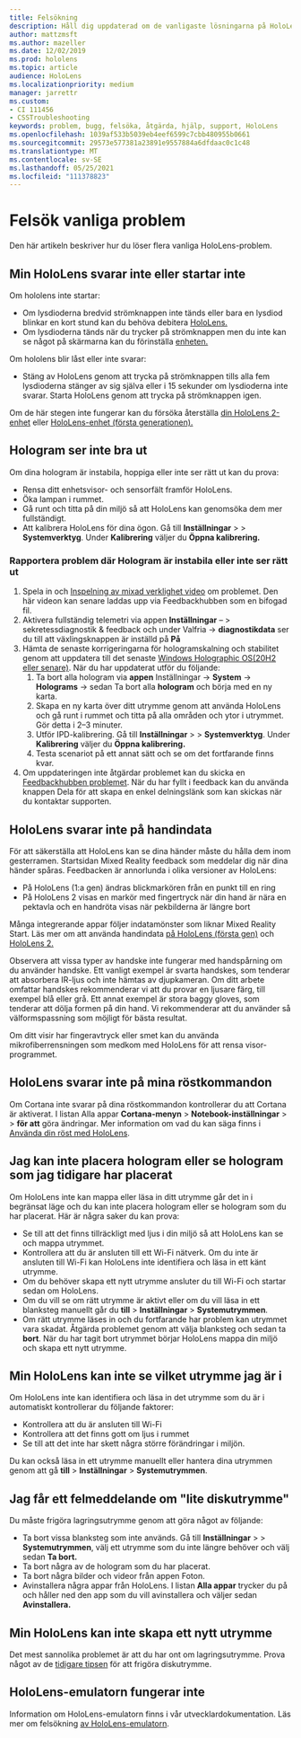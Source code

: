 ```yaml
---
title: Felsökning
description: Håll dig uppdaterad om de vanligaste lösningarna på HoloLens-enhetsproblem och felsökningstekniker.
author: mattzmsft
ms.author: mazeller
ms.date: 12/02/2019
ms.prod: hololens
ms.topic: article
audience: HoloLens
ms.localizationpriority: medium
manager: jarrettr
ms.custom:
- CI 111456
- CSSTroubleshooting
keywords: problem, bugg, felsöka, åtgärda, hjälp, support, HoloLens
ms.openlocfilehash: 1039af533b5039eb4eef6599c7cbb480955b0661
ms.sourcegitcommit: 29573e577381a23891e9557884a6dfdaac0c1c48
ms.translationtype: MT
ms.contentlocale: sv-SE
ms.lasthandoff: 05/25/2021
ms.locfileid: "111378823"
---
```

# <a name="troubleshoot-common-issues"></a>Felsök vanliga problem

Den här artikeln beskriver hur du löser flera vanliga HoloLens-problem.

## <a name="my-hololens-is-unresponsive-or-wont-start"></a>Min HoloLens svarar inte eller startar inte

Om hololens inte startar:

- Om lysdioderna bredvid strömknappen inte tänds eller bara en lysdiod blinkar en kort stund kan du behöva debitera [HoloLens.](hololens-recovery.md#charge-the-device)
- Om lysdioderna tänds när du trycker på strömknappen men du inte kan se något på skärmarna kan du förinställa [enheten.](hololens-recovery.md#hard-reset-procedure)

Om hololens blir låst eller inte svarar:

- Stäng av HoloLens genom att trycka på strömknappen tills alla fem lysdioderna stänger av sig själva eller i 15 sekunder om lysdioderna inte svarar. Starta HoloLens genom att trycka på strömknappen igen.

Om de här stegen inte fungerar kan du försöka återställa [din HoloLens 2-enhet](hololens-recovery.md) eller [HoloLens-enhet (första generationen).](hololens1-recovery.md)

## <a name="holograms-dont-look-good"></a>Hologram ser inte bra ut

Om dina hologram är instabila, hoppiga eller inte ser rätt ut kan du prova:

- Rensa ditt enhetsvisor- och sensorfält framför HoloLens.
- Öka lampan i rummet.
- Gå runt och titta på din miljö så att HoloLens kan genomsöka dem mer fullständigt.
- Att kalibrera HoloLens för dina ögon. Gå till **Inställningar**  >    >  **Systemverktyg**. Under **Kalibrering** väljer du **Öppna kalibrering.**
 
### <a name="reporting-issues-where-holograms-are-unstable-or-dont-look-right"></a>Rapportera problem där Hologram är instabila eller inte ser rätt ut
 
1. Spela in och [Inspelning av mixad verklighet video](holographic-photos-and-videos.md#capture-a-mixed-reality-video) om problemet. Den här videon kan senare laddas upp via Feedbackhubben som en bifogad fil.  
1. Aktivera fullständig telemetri via appen **Inställningar** – > sekretessdiagnostik & feedback och under Valfria  ->   **diagnostikdata** ser du till att växlingsknappen är inställd på **På**
1. Hämta de senaste korrigeringarna för hologramskalning och stabilitet genom att uppdatera till det senaste [Windows Holographic OS(20H2 eller senare)](hololens-release-notes.md#windows-holographic-version-20h2). När du har uppdaterat utför du följande:
    1. Ta bort alla hologram via **appen** Inställningar -> **System**  ->  **Holograms** -> sedan Ta bort alla **hologram** och börja med en ny karta.
    1. Skapa en ny karta över ditt utrymme genom att använda HoloLens och gå runt i rummet och titta på alla områden och ytor i utrymmet. Gör detta i 2–3 minuter.
    1. Utför IPD-kalibrering. Gå till **Inställningar**  >    >  **Systemverktyg**. Under **Kalibrering** väljer du **Öppna kalibrering.**
    1. Testa scenariot på ett annat sätt och se om det fortfarande finns kvar.
1. Om uppdateringen inte åtgärdar problemet kan du skicka en [Feedbackhubben problemet](hololens-feedback.md). När du har fyllt i  feedback kan du använda knappen Dela för att skapa en enkel delningslänk som kan skickas när du kontaktar supporten.

## <a name="hololens-doesnt-respond-to-hand-input"></a>HoloLens svarar inte på handindata

För att säkerställa att HoloLens kan se dina händer måste du hålla dem inom gesterramen.  Startsidan Mixed Reality feedback som meddelar dig när dina händer spåras.  Feedbacken är annorlunda i olika versioner av HoloLens:
- På HoloLens (1:a gen) ändras blickmarkören från en punkt till en ring
- På HoloLens 2 visas en markör med fingertryck när din hand är nära en pektavla och en handröta visas när pekbilderna är längre bort

Många integrerande appar följer indatamönster som liknar Mixed Reality Start.  Läs mer om att använda handindata [på HoloLens (första gen)](hololens1-basic-usage.md#use-hololens-with-your-hands) och [HoloLens 2.](hololens2-basic-usage.md#the-hand-tracking-frame)

Observera att vissa typer av handske inte fungerar med handspårning om du använder handske.  Ett vanligt exempel är svarta handskes, som tenderar att absorbera IR-ljus och inte hämtas av djupkameran.  Om ditt arbete omfattar handskes rekommenderar vi att du provar en ljusare färg, till exempel blå eller grå.  Ett annat exempel är stora baggy gloves, som tenderar att dölja formen på din hand. Vi rekommenderar att du använder så välformspassning som möjligt för bästa resultat.

Om ditt visir har fingeravtryck eller smet kan du använda mikrofiberrensningen som medkom med HoloLens för att rensa visor-programmet.

## <a name="hololens-doesnt-respond-to-my-voice-commands"></a>HoloLens svarar inte på mina röstkommandon

Om Cortana inte svarar på dina röstkommandon kontrollerar du att Cortana är aktiverat. I listan Alla appar **Cortana-menyn**  >  **Notebook-inställningar**  >    >  **för att** göra ändringar. Mer information om vad du kan säga finns i [Använda din röst med HoloLens](hololens-cortana.md).

## <a name="i-cant-place-holograms-or-see-holograms-that-i-previously-placed"></a>Jag kan inte placera hologram eller se hologram som jag tidigare har placerat

Om HoloLens inte kan mappa eller läsa in ditt utrymme går det in i begränsat läge och du kan inte placera hologram eller se hologram som du har placerat. Här är några saker du kan prova:

- Se till att det finns tillräckligt med ljus i din miljö så att HoloLens kan se och mappa utrymmet.
- Kontrollera att du är ansluten till ett Wi-Fi nätverk. Om du inte är ansluten till Wi-Fi kan HoloLens inte identifiera och läsa in ett känt utrymme.
- Om du behöver skapa ett nytt utrymme ansluter du till Wi-Fi och startar sedan om HoloLens.
- Om du vill se om rätt utrymme är aktivt eller om du vill läsa in ett blanksteg manuellt går du **till**  >  **Inställningar**  >  **Systemutrymmen**.
- Om rätt utrymme läses in och du fortfarande har problem kan utrymmet vara skadat. Åtgärda problemet genom att välja blanksteg och sedan ta **bort**. När du har tagit bort utrymmet börjar HoloLens mappa din miljö och skapa ett nytt utrymme.

## <a name="my-hololens-cant-tell-what-space-im-in"></a>Min HoloLens kan inte se vilket utrymme jag är i

Om HoloLens inte kan identifiera och läsa in det utrymme som du är i automatiskt kontrollerar du följande faktorer:

- Kontrollera att du är ansluten till Wi-Fi
- Kontrollera att det finns gott om ljus i rummet
- Se till att det inte har skett några större förändringar i miljön.

Du kan också läsa in ett utrymme manuellt eller hantera dina utrymmen genom att gå **till**  >  **Inställningar**  >  **Systemutrymmen**.

## <a name="im-getting-a-low-disk-space-error"></a>Jag får ett felmeddelande om "lite diskutrymme"

Du måste frigöra lagringsutrymme genom att göra något av följande:

- Ta bort vissa blanksteg som inte används. Gå till **Inställningar**  >    >  **Systemutrymmen**, välj ett utrymme som du inte längre behöver och välj sedan **Ta bort.**
- Ta bort några av de hologram som du har placerat.
- Ta bort några bilder och videor från appen Foton.
- Avinstallera några appar från HoloLens. I listan **Alla appar** trycker du på och håller ned den app som du vill avinstallera och väljer sedan **Avinstallera.**

## <a name="my-hololens-cant-create-a-new-space"></a>Min HoloLens kan inte skapa ett nytt utrymme

Det mest sannolika problemet är att du har ont om lagringsutrymme. Prova något av de [tidigare tipsen](#im-getting-a-low-disk-space-error) för att frigöra diskutrymme.

## <a name="the-hololens-emulator-isnt-working"></a>HoloLens-emulatorn fungerar inte

Information om HoloLens-emulatorn finns i vår utvecklardokumentation.  Läs mer om felsökning [av HoloLens-emulatorn](https://docs.microsoft.com/windows/mixed-reality/using-the-hololens-emulator#troubleshooting).

